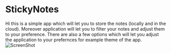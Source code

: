 # StickyNotes

Hi this is a simple app which will let you to store the notes (locally and in the cloud). Moreover application will let you to filter your notes and adjust them to your preference. There are also a few options which will let you adjust the application to your prefernces for example theme of the app.
![ScreenShot](https://drive.google.com/uc?export=view&id=1BUWXQXhaSn9nqoVMIimPZx0RgNBkZfn1)
